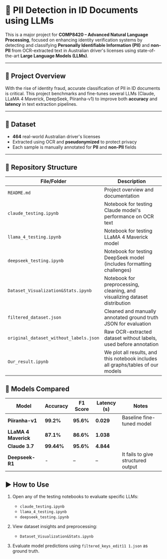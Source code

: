 # 🔐 PII Detection in ID Documents using LLMs

This is a major project for **COMP8420 – Advanced Natural Language Processing**, focused on enhancing identity verification systems by detecting and classifying **Personally Identifiable Information (PII)** and **non-PII** from OCR-extracted text in Australian driver's licenses using state-of-the-art **Large Language Models (LLMs)**.

---

## 🚀 Project Overview

With the rise of identity fraud, accurate classification of PII in ID documents is critical. This project benchmarks and fine-tunes several LLMs (Claude, LLaMA 4 Maverick, DeepSeek, Piiranha-v1) to improve both **accuracy** and **latency** in text extraction pipelines.

---

## 📁 Dataset

- **464** real-world Australian driver's licenses
- Extracted using OCR and **pseudonymized** to protect privacy
- Each sample is manually annotated for **PII** and **non-PII** fields

---

## 📂 Repository Structure

| File/Folder                           | Description |
|--------------------------------------|-------------|
| `README.md`                          | Project overview and documentation |
| `claude_testing.ipynb`               | Notebook for testing Claude model's performance on OCR text |
| `llama_4_testing.ipynb`              | Notebook for testing LLaMA 4 Maverick model |
| `deepseek_testing.ipynb`             | Notebook for testing DeepSeek model (includes formatting challenges) |
| `Dataset_Visualization&Stats.ipynb`  | Notebook for preprocessing, cleaning, and visualizing dataset distribution |
| `filtered_dataset.json`        | Cleaned and manually annotated ground truth JSON for evaluation |
| `original_dataset_without_labels.json` | Raw OCR-extracted dataset without labels, used before annotation |
| `Our_result.ipynb` | We plot all results, and this notebook includes all graphs/tables of our models |



## 🧪 Models Compared

| Model               | Accuracy | F1 Score | Latency (s) | Notes                                  |
|--------------------|----------|----------|-------------|----------------------------------------|
| **Piiranha-v1**     | **99.2%**| **95.6%**         | **0.029**       | Baseline fine-tuned model      |
| **LLaMA 4 Maverick**     | **87.1%**| **86.6%**    | **1.038**       |              |
| **Claude 3.7**     | **99.44%** | **95.6%**  | **4.844**          |              
| **Deepseek-R1**     | -        | –        | –           | It fails to give structured output              |



## ▶️ How to Use

1. Open any of the testing notebooks to evaluate specific LLMs:
   - `claude_testing.ipynb`
   - `llama_4_testing.ipynb`
   - `deepseek_testing.ipynb`

2. View dataset insights and preprocessing:
   - `Dataset_Visualization&Stats.ipynb`

3. Evaluate model predictions using `filtered_keys_edit11 1.json` as ground truth.
